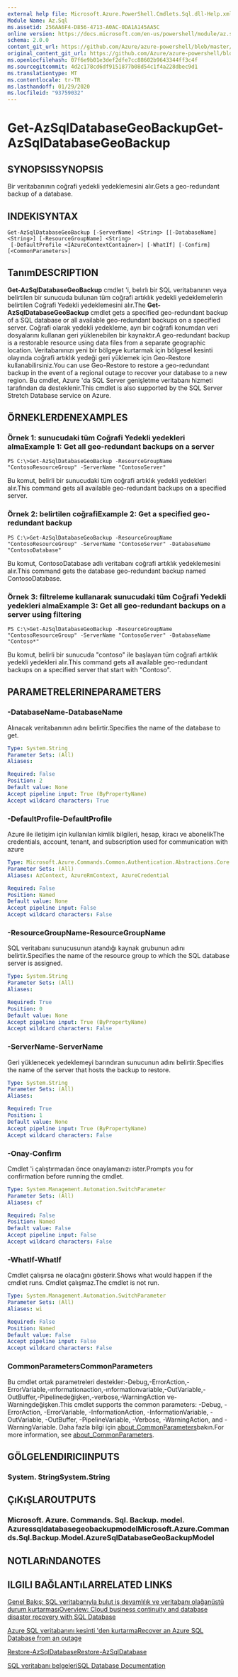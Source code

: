 ```yaml
---
external help file: Microsoft.Azure.PowerShell.Cmdlets.Sql.dll-Help.xml
Module Name: Az.Sql
ms.assetid: 256AA6F4-D856-4713-A0AC-0DA1A145AA5C
online version: https://docs.microsoft.com/en-us/powershell/module/az.sql/get-azsqldatabasegeobackup
schema: 2.0.0
content_git_url: https://github.com/Azure/azure-powershell/blob/master/src/Sql/Sql/help/Get-AzSqlDatabaseGeoBackup.md
original_content_git_url: https://github.com/Azure/azure-powershell/blob/master/src/Sql/Sql/help/Get-AzSqlDatabaseGeoBackup.md
ms.openlocfilehash: 07f6e9b01e3def2dfe7cc88602b9643344ff3c4f
ms.sourcegitcommit: 4d2c178cd6df9151877b08d54c1f4a228dbec9d1
ms.translationtype: MT
ms.contentlocale: tr-TR
ms.lasthandoff: 01/29/2020
ms.locfileid: "93759032"
---
```

# <span data-ttu-id="66550-101">Get-AzSqlDatabaseGeoBackup</span><span class="sxs-lookup"><span data-stu-id="66550-101">Get-AzSqlDatabaseGeoBackup</span></span>

## <span data-ttu-id="66550-102">SYNOPSIS</span><span class="sxs-lookup"><span data-stu-id="66550-102">SYNOPSIS</span></span>
<span data-ttu-id="66550-103">Bir veritabanının coğrafi yedekli yedeklemesini alır.</span><span class="sxs-lookup"><span data-stu-id="66550-103">Gets a geo-redundant backup of a database.</span></span>

## <span data-ttu-id="66550-104">INDEKI</span><span class="sxs-lookup"><span data-stu-id="66550-104">SYNTAX</span></span>

```
Get-AzSqlDatabaseGeoBackup [-ServerName] <String> [[-DatabaseName] <String>] [-ResourceGroupName] <String>
 [-DefaultProfile <IAzureContextContainer>] [-WhatIf] [-Confirm] [<CommonParameters>]
```

## <span data-ttu-id="66550-105">Tanım</span><span class="sxs-lookup"><span data-stu-id="66550-105">DESCRIPTION</span></span>
<span data-ttu-id="66550-106">**Get-AzSqlDatabaseGeoBackup** cmdlet 'i, belırlı bir SQL veritabanının veya belirtilen bir sunucuda bulunan tüm coğrafi artıklık yedekli yedeklemelerin belirtilen Coğrafi Yedekli yedeklemesini alır.</span><span class="sxs-lookup"><span data-stu-id="66550-106">The **Get-AzSqlDatabaseGeoBackup** cmdlet gets a specified geo-redundant backup of a SQL database or all available geo-redundant backups on a specified server.</span></span>
<span data-ttu-id="66550-107">Coğrafi olarak yedekli yedekleme, ayrı bir coğrafi konumdan veri dosyalarını kullanan geri yüklenebilen bir kaynaktır.</span><span class="sxs-lookup"><span data-stu-id="66550-107">A geo-redundant backup is a restorable resource using data files from a separate geographic location.</span></span>
<span data-ttu-id="66550-108">Veritabanınızı yeni bir bölgeye kurtarmak için bölgesel kesinti olayında coğrafi artıklık yedeği geri yüklemek için Geo-Restore kullanabilirsiniz.</span><span class="sxs-lookup"><span data-stu-id="66550-108">You can use Geo-Restore to restore a geo-redundant backup in the event of a regional outage to recover your database to a new region.</span></span>
<span data-ttu-id="66550-109">Bu cmdlet, Azure 'da SQL Server genişletme veritabanı hizmeti tarafından da desteklenir.</span><span class="sxs-lookup"><span data-stu-id="66550-109">This cmdlet is also supported by the SQL Server Stretch Database service on Azure.</span></span>

## <span data-ttu-id="66550-110">ÖRNEKLERDEN</span><span class="sxs-lookup"><span data-stu-id="66550-110">EXAMPLES</span></span>

### <span data-ttu-id="66550-111">Örnek 1: sunucudaki tüm Coğrafi Yedekli yedekleri alma</span><span class="sxs-lookup"><span data-stu-id="66550-111">Example 1: Get all geo-redundant backups on a server</span></span>
```
PS C:\>Get-AzSqlDatabaseGeoBackup -ResourceGroupName "ContosoResourceGroup" -ServerName "ContosoServer"
```

<span data-ttu-id="66550-112">Bu komut, belirli bir sunucudaki tüm coğrafi artıklık yedekli yedekleri alır.</span><span class="sxs-lookup"><span data-stu-id="66550-112">This command gets all available geo-redundant backups on a specified server.</span></span>

### <span data-ttu-id="66550-113">Örnek 2: belirtilen coğrafi</span><span class="sxs-lookup"><span data-stu-id="66550-113">Example 2: Get a specified geo-redundant backup</span></span>
```
PS C:\>Get-AzSqlDatabaseGeoBackup -ResourceGroupName "ContosoResourceGroup" -ServerName "ContosoServer" -DatabaseName "ContosoDatabase"
```

<span data-ttu-id="66550-114">Bu komut, ContosoDatabase adlı veritabanı coğrafi artıklık yedeklemesini alır.</span><span class="sxs-lookup"><span data-stu-id="66550-114">This command gets the database geo-redundant backup named ContosoDatabase.</span></span>

### <span data-ttu-id="66550-115">Örnek 3: filtreleme kullanarak sunucudaki tüm Coğrafi Yedekli yedekleri alma</span><span class="sxs-lookup"><span data-stu-id="66550-115">Example 3: Get all geo-redundant backups on a server using filtering</span></span>
```
PS C:\>Get-AzSqlDatabaseGeoBackup -ResourceGroupName "ContosoResourceGroup" -ServerName "ContosoServer" -DatabaseName "Contoso*"
```

<span data-ttu-id="66550-116">Bu komut, belirli bir sunucuda "contoso" ile başlayan tüm coğrafi artıklık yedekli yedekleri alır.</span><span class="sxs-lookup"><span data-stu-id="66550-116">This command gets all available geo-redundant backups on a specified server that start with "Contoso".</span></span>

## <span data-ttu-id="66550-117">PARAMETRELERINE</span><span class="sxs-lookup"><span data-stu-id="66550-117">PARAMETERS</span></span>

### <span data-ttu-id="66550-118">-DatabaseName</span><span class="sxs-lookup"><span data-stu-id="66550-118">-DatabaseName</span></span>
<span data-ttu-id="66550-119">Alınacak veritabanının adını belirtir.</span><span class="sxs-lookup"><span data-stu-id="66550-119">Specifies the name of the database to get.</span></span>

```yaml
Type: System.String
Parameter Sets: (All)
Aliases:

Required: False
Position: 2
Default value: None
Accept pipeline input: True (ByPropertyName)
Accept wildcard characters: True
```

### <span data-ttu-id="66550-120">-DefaultProfile</span><span class="sxs-lookup"><span data-stu-id="66550-120">-DefaultProfile</span></span>
<span data-ttu-id="66550-121">Azure ile iletişim için kullanılan kimlik bilgileri, hesap, kiracı ve abonelik</span><span class="sxs-lookup"><span data-stu-id="66550-121">The credentials, account, tenant, and subscription used for communication with azure</span></span>

```yaml
Type: Microsoft.Azure.Commands.Common.Authentication.Abstractions.Core.IAzureContextContainer
Parameter Sets: (All)
Aliases: AzContext, AzureRmContext, AzureCredential

Required: False
Position: Named
Default value: None
Accept pipeline input: False
Accept wildcard characters: False
```

### <span data-ttu-id="66550-122">-ResourceGroupName</span><span class="sxs-lookup"><span data-stu-id="66550-122">-ResourceGroupName</span></span>
<span data-ttu-id="66550-123">SQL veritabanı sunucusunun atandığı kaynak grubunun adını belirtir.</span><span class="sxs-lookup"><span data-stu-id="66550-123">Specifies the name of the resource group to which the SQL database server is assigned.</span></span>

```yaml
Type: System.String
Parameter Sets: (All)
Aliases:

Required: True
Position: 0
Default value: None
Accept pipeline input: True (ByPropertyName)
Accept wildcard characters: False
```

### <span data-ttu-id="66550-124">-ServerName</span><span class="sxs-lookup"><span data-stu-id="66550-124">-ServerName</span></span>
<span data-ttu-id="66550-125">Geri yüklenecek yedeklemeyi barındıran sunucunun adını belirtir.</span><span class="sxs-lookup"><span data-stu-id="66550-125">Specifies the name of the server that hosts the backup to restore.</span></span>

```yaml
Type: System.String
Parameter Sets: (All)
Aliases:

Required: True
Position: 1
Default value: None
Accept pipeline input: True (ByPropertyName)
Accept wildcard characters: False
```

### <span data-ttu-id="66550-126">-Onay</span><span class="sxs-lookup"><span data-stu-id="66550-126">-Confirm</span></span>
<span data-ttu-id="66550-127">Cmdlet 'i çalıştırmadan önce onaylamanızı ister.</span><span class="sxs-lookup"><span data-stu-id="66550-127">Prompts you for confirmation before running the cmdlet.</span></span>

```yaml
Type: System.Management.Automation.SwitchParameter
Parameter Sets: (All)
Aliases: cf

Required: False
Position: Named
Default value: False
Accept pipeline input: False
Accept wildcard characters: False
```

### <span data-ttu-id="66550-128">-WhatIf</span><span class="sxs-lookup"><span data-stu-id="66550-128">-WhatIf</span></span>
<span data-ttu-id="66550-129">Cmdlet çalışırsa ne olacağını gösterir.</span><span class="sxs-lookup"><span data-stu-id="66550-129">Shows what would happen if the cmdlet runs.</span></span>
<span data-ttu-id="66550-130">Cmdlet çalışmaz.</span><span class="sxs-lookup"><span data-stu-id="66550-130">The cmdlet is not run.</span></span>

```yaml
Type: System.Management.Automation.SwitchParameter
Parameter Sets: (All)
Aliases: wi

Required: False
Position: Named
Default value: False
Accept pipeline input: False
Accept wildcard characters: False
```

### <span data-ttu-id="66550-131">CommonParameters</span><span class="sxs-lookup"><span data-stu-id="66550-131">CommonParameters</span></span>
<span data-ttu-id="66550-132">Bu cmdlet ortak parametreleri destekler:-Debug,-ErrorAction,-ErrorVariable,-ınformationaction,-ınformationvariable,-OutVariable,-OutBuffer,-Pipelinedeğişken,-verbose,-WarningAction ve-Warningdeğişken.</span><span class="sxs-lookup"><span data-stu-id="66550-132">This cmdlet supports the common parameters: -Debug, -ErrorAction, -ErrorVariable, -InformationAction, -InformationVariable, -OutVariable, -OutBuffer, -PipelineVariable, -Verbose, -WarningAction, and -WarningVariable.</span></span> <span data-ttu-id="66550-133">Daha fazla bilgi için [about_CommonParameters](https://go.microsoft.com/fwlink/?LinkID=113216)bakın.</span><span class="sxs-lookup"><span data-stu-id="66550-133">For more information, see [about_CommonParameters](https://go.microsoft.com/fwlink/?LinkID=113216).</span></span>

## <span data-ttu-id="66550-134">GÖLGELENDIRICI</span><span class="sxs-lookup"><span data-stu-id="66550-134">INPUTS</span></span>

### <span data-ttu-id="66550-135">System. String</span><span class="sxs-lookup"><span data-stu-id="66550-135">System.String</span></span>

## <span data-ttu-id="66550-136">ÇıKıŞLAR</span><span class="sxs-lookup"><span data-stu-id="66550-136">OUTPUTS</span></span>

### <span data-ttu-id="66550-137">Microsoft. Azure. Commands. Sql. Backup. model. Azuressqldatabasegeobackupmodel</span><span class="sxs-lookup"><span data-stu-id="66550-137">Microsoft.Azure.Commands.Sql.Backup.Model.AzureSqlDatabaseGeoBackupModel</span></span>

## <span data-ttu-id="66550-138">NOTLARıNDA</span><span class="sxs-lookup"><span data-stu-id="66550-138">NOTES</span></span>

## <span data-ttu-id="66550-139">ILGILI BAĞLANTıLAR</span><span class="sxs-lookup"><span data-stu-id="66550-139">RELATED LINKS</span></span>

[<span data-ttu-id="66550-140">Genel Bakış: SQL veritabanıyla bulut iş devamlılık ve veritabanı olağanüstü durum kurtarması</span><span class="sxs-lookup"><span data-stu-id="66550-140">Overview: Cloud business continuity and database disaster recovery with SQL Database</span></span>](https://go.microsoft.com/fwlink/?LinkId=746881)

[<span data-ttu-id="66550-141">Azure SQL veritabanını kesinti 'den kurtarma</span><span class="sxs-lookup"><span data-stu-id="66550-141">Recover an Azure SQL Database from an outage</span></span>](https://go.microsoft.com/fwlink/?LinkId=746882)

[<span data-ttu-id="66550-142">Restore-AzSqlDatabase</span><span class="sxs-lookup"><span data-stu-id="66550-142">Restore-AzSqlDatabase</span></span>](./Restore-AzSqlDatabase.md)

[<span data-ttu-id="66550-143">SQL veritabanı belgeleri</span><span class="sxs-lookup"><span data-stu-id="66550-143">SQL Database Documentation</span></span>](https://docs.microsoft.com/azure/sql-database/)
